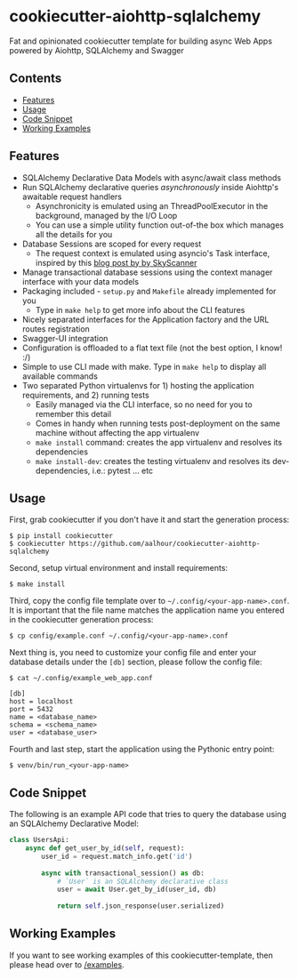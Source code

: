 # cookiecutter-aiohttp-sqlalchemy

Fat and opinionated cookiecutter template for building async Web Apps powered by Aiohttp, SQLAlchemy and Swagger

## Contents
 
  * [Features](#features)
  * [Usage](#usage)
  * [Code Snippet](#code-snippet)
  * [Working Examples](#working-examples)

## Features

 * SQLAlchemy Declarative Data Models with async/await class methods
 * Run SQLAlchemy declarative queries *asynchronously* inside Aiohttp's awaitable request handlers
   + Asynchronicity is emulated using an ThreadPoolExecutor in the background, managed by the I/O Loop
   + You can use a simple utility function out-of-the box which manages all the details for you
 * Database Sessions are scoped for every request
   + The request context is emulated using asyncio's Task interface, inspired by this [blog post by by SkyScanner](https://medium.com/@SkyscannerEng/from-flask-to-aiohttp-22f1ddc5dd5e)
 * Manage transactional database sessions using the context manager interface with your data models
 * Packaging included - `setup.py` and `Makefile` already implemented for you
   + Type in `make help` to get more info about the CLI features
 * Nicely separated interfaces for the Application factory and the URL routes registration
 * Swagger-UI integration
 * Configuration is offloaded to a flat text file (not the best option, I know! :/)
 * Simple to use CLI made with make. Type in `make help` to display all available commands
 * Two separated Python virtualenvs for 1) hosting the application requirements, and 2) running tests
   + Easily managed via the CLI interface, so no need for you to remember this detail
   + Comes in handy when running tests post-deployment on the same machine without affecting the app virtualenv
   + `make install` command: creates the app virtualenv and resolves its dependencies
   + `make install-dev`: creates the testing virtualenv and resolves its dev-dependencies, i.e.: pytest ... etc

## Usage

First, grab cookiecutter if you don't have it and start the generation process:
```
$ pip install cookiecutter
$ cookiecutter https://github.com/aalhour/cookiecutter-aiohttp-sqlalchemy
```

Second, setup virtual environment and install requirements:
```
$ make install
```

Third, copy the config file template over to `~/.config/<your-app-name>.conf`. It is important that the file name matches the application name you entered in the cookiecutter generation process:
```
$ cp config/example.conf ~/.config/<your-app-name>.conf
```

Next thing is, you need to customize your config file and enter your database details under the `[db]` section, please follow the config file:
```
$ cat ~/.config/example_web_app.conf

[db]
host = localhost
port = 5432
name = <database_name>
schema = <schema_name>
user = <database_user>
```

Fourth and last step, start the application using the Pythonic entry point:
```
$ venv/bin/run_<your-app-name>
```

## Code Snippet

The following is an example API code that tries to query the database using an SQLAlchemy Declarative Model:

```python
class UsersApi:
    async def get_user_by_id(self, request):
        user_id = request.match_info.get('id')
        
        async with transactional_session() as db:
            # `User` is an SQLAlchemy declarative class
            user = await User.get_by_id(user_id, db)
            
            return self.json_response(user.serialized)
```

## Working Examples

If you want to see working examples of this cookiecutter-template, then please head over to [/examples](https://github.com/aalhour/cookiecutter-aiohttp-sqlalchemy/tree/master/examples).
